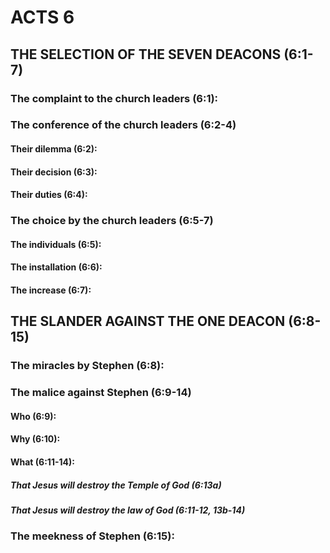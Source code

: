 ---
---
# ACTS 6 
## THE SELECTION OF THE SEVEN DEACONS (6:1-7) 
###  The complaint to the church leaders (6:1): 
###  The conference of the church leaders (6:2-4) 
####  Their dilemma (6:2): 
####  Their decision (6:3): 
####  Their duties (6:4): 
###  The choice by the church leaders (6:5-7) 
####  The individuals (6:5): 
####  The installation (6:6): 
####  The increase (6:7): 
## THE SLANDER AGAINST THE ONE DEACON (6:8-15) 
###  The miracles by Stephen (6:8): 
###  The malice against Stephen (6:9-14) 
####  Who (6:9): 
####  Why (6:10): 
####  What (6:11-14): 
#####  That Jesus will destroy the Temple of God (6:13a) 
#####  That Jesus will destroy the law of God (6:11-12, 13b-14) 
###  The meekness of Stephen (6:15): 
